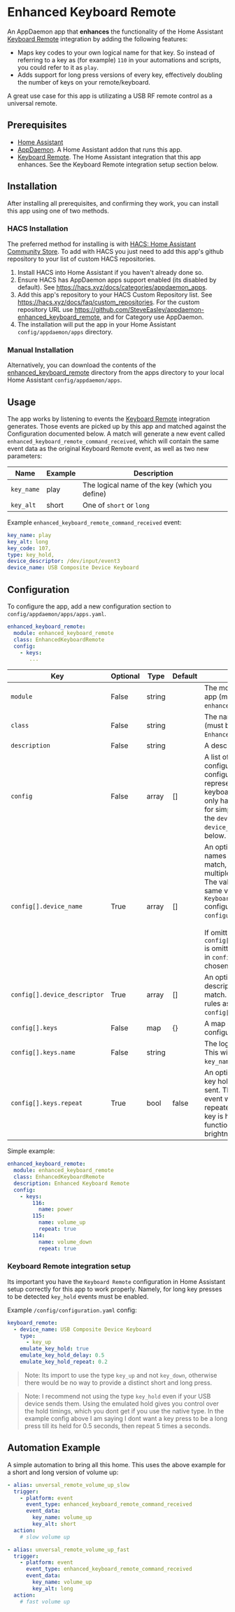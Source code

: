 # Enhanced Keyboard Remote

An AppDaemon app that **enhances** the functionality of the Home Assistant [Keyboard Remote](https://www.home-assistant.io/integrations/keyboard_remote) integration by adding the following features:

- Maps key codes to your own logical name for that key. So instead of referring to a key as (for example) `110` in your automations and scripts, you could refer to it as `play`.
- Adds support for long press versions of every key, effectively doubling the number of keys on your remote/keyboard.

A great use case for this app is utilizating a USB RF remote control as a universal remote.

## Prerequisites

- [Home Assistant](https://www.home-assistant.io/)
- [AppDaemon](https://community.home-assistant.io/t/home-assistant-community-add-on-appdaemon-4/163259). A Home Assistant addon that runs this app.
- [Keyboard Remote](https://www.home-assistant.io/integrations/keyboard_remote). The Home Assistant integration that this app enhances. See the Keyboard Remote integration setup section below.

## Installation

After installing all prerequisites, and confirming they work, you can install this app using one of two methods.

### HACS Installation

The preferred method for installing is with [HACS: Home Assistant Community Store](https://hacs.xyz/). To add with HACS you just need to add this app's github repository to your list of custom HACS repositories.

1. Install HACS into Home Assistant if you haven't already done so.
1. Ensure HACS has AppDaemon apps support enabled (its disabled by default). See https://hacs.xyz/docs/categories/appdaemon_apps.
1. Add this app's repository to your HACS Custom Repository list. See https://hacs.xyz/docs/faq/custom_repositories. For the custom repository URL use https://github.com/SteveEasley/appdaemon-enhanced_keyboard_remote, and for Category use AppDaemon.
1. The installation will put the app in your Home Assistant `config/appdaemon/apps` directory.

### Manual Installation

Alternatively, you can download the contents of the [enhanced_keyboard_remote](https://github.com/SteveEasley/appdaemon-enhanced_keyboard_remote/tree/main/apps/enhanced_keyboard_remote) directory from the apps directory to your local Home Assistant `config/appdaemon/apps`.

## Usage

The app works by listening to events the [Keyboard Remote](https://www.home-assistant.io/integrations/keyboard_remote) integration generates. Those events are picked up by this app and matched against the Configuration documented below. A match will generate a new event called `enhanced_keyboard_remote_command_received`, which will contain the same event data as the original Keyboard Remote event, as well as two new parameters:

Name | Example | Description
-- | -- | --
`key_name` | play | The logical name of the key (which you define)
`key_alt` | short | One of `short` or `long`

Example `enhanced_keyboard_remote_command_received` event:

```yaml
key_name: play
key_alt: long
key_code: 107,
type: key_hold,
device_descriptor: /dev/input/event3
device_name: USB Composite Device Keyboard
```

## Configuration

To configure the app, add a new configuration section to `config/appdaemon/apps/apps.yaml`.

```yaml
enhanced_keyboard_remote:
  module: enhanced_keyboard_remote
  class: EnhancedKeyboardRemote
  config:
    - keys:
       ... 
```

Key | Optional | Type | Default | Description
-- | -- | -- | -- | --
`module` | False | string | | The module name of the app (must be `enhanced_keyboard_remote`).
`class` | False | string | | The name of the Class (must be `EnhancedKeyboardRemote`).
`description` | False | string | | A description for the app.
`config` | False | array | [] | A list of one or more device configurations. Each configuration should represent one keyboard/remote. If you only have a single device, for simplicity you can omit the `device_name` / `device_descriptor` keys below.
`config[].device_name` | True | array | [] | An optional list of device names this config must match, allowing support for multiple keyboard/remotes. The values would be the same values used in your `Keyboard Remote` configuration in `configuration.yaml`.<br><br>If omitted (and `config[].device_descriptor` is omitted), the first config in `config[]` will always be chosen.
`config[].device_descriptor` | True | array | [] | An optional list of device descriptors this config must match. Follows the same rules as `config[].device_name`.
`config[].keys` | False | map | {} | A map of key codes to configuration.
`config[].keys.name` | False | string | | The logical name of the key. This will show up as `key_name` in the event.
`config[].keys.repeat` | True | bool | false | An optional flag indicating key hold repeats should be sent. This means a new event will be generated repeatedly as long as the key is held. Useful for functions such as brightness level or volume.

Simple example:
```yaml
enhanced_keyboard_remote:
  module: enhanced_keyboard_remote
  class: EnhancedKeyboardRemote
  description: Enhanced Keyboard Remote
  config:
    - keys:
        116:
          name: power
        115:
          name: volume_up
          repeat: true
        114:
          name: volume_down
          repeat: true
```

### Keyboard Remote integration setup

Its important you have the `Keyboard Remote` configuration in Home Assistant setup correctly for this app to work properly. Namely, for long key presses to be detected `key_hold` events must be enabled.

Example `/config/configuration.yaml` config:

```yaml
keyboard_remote:
  - device_name: USB Composite Device Keyboard
    type:
      - key_up
    emulate_key_hold: true
    emulate_key_hold_delay: 0.5
    emulate_key_hold_repeat: 0.2
```

> Note: Its import to use the type `key_up` and not `key_down`, otherwise there would be no way to provide a distinct short and long press.

> Note: I recommend not using the type `key_hold` even if your USB device sends them. Using the emulated hold gives you control over the hold timings, which you dont get if you use the native type. In the example config above I am saying I dont want a key press to be a long press till its held for 0.5 seconds, then repeat 5 times a seconds.

## Automation Example

A simple automation to bring all this home. This uses the above example for a short and long version of volume up:

```yaml
- alias: unversal_remote_volume_up_slow
  trigger:
    - platform: event
      event_type: enhanced_keyboard_remote_command_received
      event_data:
        key_name: volume_up
        key_alt: short
  action:
    # slow volume up

- alias: unversal_remote_volume_up_fast
  trigger:
    - platform: event
      event_type: enhanced_keyboard_remote_command_received
      event_data:
        key_name: volume_up
        key_alt: long
  action:
    # fast volume up
```
